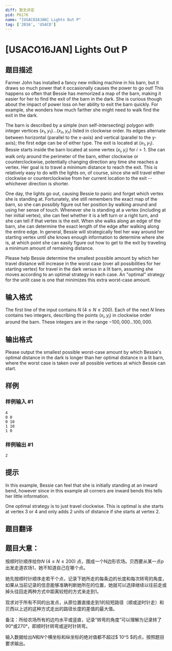 ```yaml
---
diff: 暂无评定
pid: P6176
name: "[USACO16JAN] Lights Out P"
tag: ['2016', 'USACO']
---
```

# [USACO16JAN] Lights Out P
## 题目描述

Farmer John has installed a fancy new milking machine in his barn, but it draws so much power that it occasionally causes the power to go out! This happens so often that Bessie has memorized a map of the barn, making it easier for her to find the exit of the barn in the dark. She is curious though about the impact of power loss on her ability to exit the barn quickly. For example, she wonders how much farther she might need to walk find the exit in the dark.

The barn is described by a simple (non self-intersecting) polygon with integer vertices $(x_1,y_1)\ldots(x_n,y_n)$ listed in clockwise order. Its edges alternate between horizontal (parallel to the x-axis) and vertical (parallel to the y-axis); the first edge can be of either type. The exit is located at $(x_1,y_1)$. Bessie starts inside the barn located at some vertex $(x_i,y_i)$ for $i \gt 1$. She can walk only around the perimeter of the barn, either clockwise or counterclockwise, potentially changing direction any time she reaches a vertex. Her goal is to travel a minimum distance to reach the exit. This is relatively easy to do with the lights on, of course, since she will travel either clockwise or counterclockwise from her current location to the exit -- whichever direction is shorter.

One day, the lights go out, causing Bessie to panic and forget which vertex she is standing at. Fortunately, she still remembers the exact map of the barn, so she can possibly figure out her position by walking around and using her sense of touch. Whenever she is standing at a vertex (including at her initial vertex), she can feel whether it is a left turn or a right turn, and she can tell if that vertex is the exit. When she walks along an edge of the barn, she can determine the exact length of the edge after walking along the entire edge. In general, Bessie will strategically feel her way around her starting vertex until she knows enough information to determine where she is, at which point she can easily figure out how to get to the exit by traveling a minimum amount of remaining distance.

Please help Bessie determine the smallest possible amount by which her travel distance will increase in the worst case (over all possibilities for her starting vertex) for travel in the dark versus in a lit barn, assuming she moves according to an optimal strategy in each case. An "optimal" strategy for the unlit case is one that minimizes this extra worst-case amount.
## 输入格式

The first line of the input contains $N$ ($4 \leq N \leq 200$). Each of the next $N$ lines contains two integers, describing the points $(x_i,y_i)$ in clockwise order around the barn. These integers are in the range $-100,000 \ldots 100,000$.
## 输出格式

Please output the smallest possible worst-case amount by which Bessie's optimal distance in the dark is longer than her optimal distance in a lit barn, where the worst case is taken over all possible vertices at which Bessie can start.
## 样例

### 样例输入 #1
```
4
0 0
0 10
1 10
1 0
```
### 样例输出 #1
```
2
```
## 提示

In this example, Bessie can feel that she is initially standing at an inward bend, however since in this example all corners are inward bends this tells her little information.

One optimal strategy is to just travel clockwise. This is optimal is she starts at vertex 3 or 4 and only adds 2 units of distance if she starts at vertex 2.
## 题目翻译

## 题目大意：
按顺时针顺序给你$N$ $(4≤N≤200)$ 点，围成一个N边形农场。贝西要从某一点p出发走道农场1，她不知道自己在哪个点。

她先按顺时针顺序走若干个点，记录下她所走的每条边的长度和每次转弯的角度，如果从当前记录的信息能够准确判断她所在的位置，她就可以选择继续以往前走或掉头往回走两种方式中距离较短的方式来走到1。

现求对于所有不同的出发点，从原位置直接走到1的较短路径（顺或逆时针走）和贝西以上述的这种方式走出的路径长度的差值的最大值。

备注：所给农场所有的边均水平或竖直，记录“转弯的角度”可以理解为记录转了90°或270°，即顺时针转弯或逆时针转弯。

输入数据给出$N$和$N$个横坐标和纵坐标的绝对值都不超过$ 10^5 $的点，按照题目要求输出。
